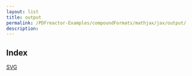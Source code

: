 ```yaml
---
layout: list
title: output
permalink: /PDFreactor-Examples/compoundFormats/mathjax/jax/output/
description: 
---
```


## Index
<div class="boxes">
                            <a href="/PDFreactor-Examples/compoundFormats/mathjax/jax/output/SVG/">
                                SVG
                            </a>
</div>


